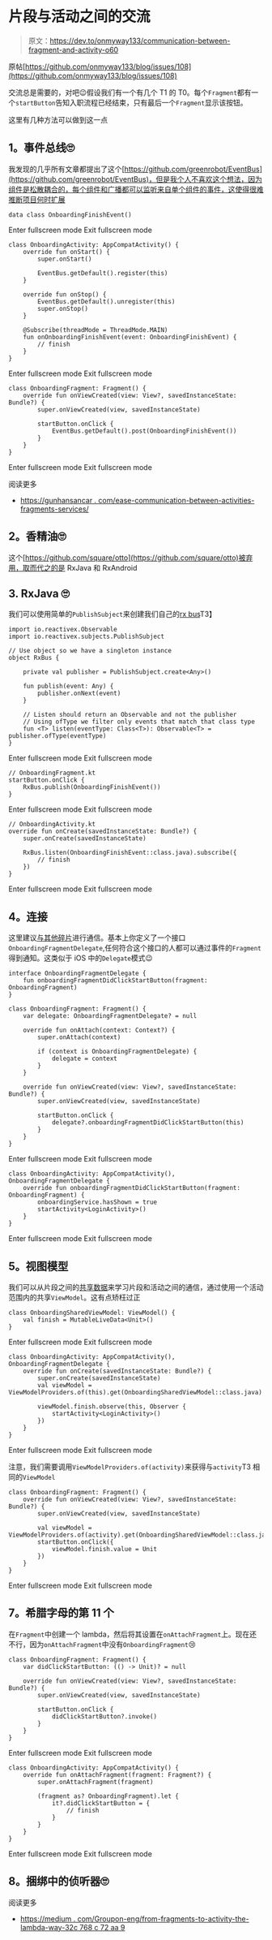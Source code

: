 # 片段与活动之间的交流

> 原文：<https://dev.to/onmyway133/communication-between-fragment-and-activity-o60>

原帖[https://github.com/onmyway133/blog/issues/108](https://github.com/onmyway133/blog/issues/108)

交流总是需要的，对吧😉假设我们有一个有几个 T1 的 T0。每个`Fragment`都有一个`startButton`告知入职流程已经结束，只有最后一个`Fragment`显示该按钮。

这里有几种方法可以做到这一点

## 1。事件总线🙄

我发现的几乎所有文章都提出了这个[https://github.com/greenrobot/EventBus](https://github.com/greenrobot/EventBus)，但是我个人不喜欢这个想法，因为组件是松散耦合的，每个组件和广播都可以监听来自单个组件的事件，这使得很难推断项目何时扩展

```
data class OnboardingFinishEvent() 
```

Enter fullscreen mode Exit fullscreen mode

```
class OnboardingActivity: AppCompatActivity() {
    override fun onStart() {
        super.onStart()

        EventBus.getDefault().register(this)
    }

    override fun onStop() {
        EventBus.getDefault().unregister(this)
        super.onStop()
    }

    @Subscribe(threadMode = ThreadMode.MAIN)
    fun onOnboardingFinishEvent(event: OnboardingFinishEvent) {
        // finish
    }
} 
```

Enter fullscreen mode Exit fullscreen mode

```
class OnboardingFragment: Fragment() {
    override fun onViewCreated(view: View?, savedInstanceState: Bundle?) {
        super.onViewCreated(view, savedInstanceState)

        startButton.onClick {
            EventBus.getDefault().post(OnboardingFinishEvent())
        }
    }
} 
```

Enter fullscreen mode Exit fullscreen mode

阅读更多

*   [https://gunhansancar . com/ease-communication-between-activities-fragments-services/](https://gunhansancar.com/ease-communication-between-activities-fragments-services/)

## 2。香精油🙄

这个[https://github.com/square/otto](https://github.com/square/otto)被弃用，取而代之的是 RxJava 和 RxAndroid

## 3\. RxJava 🙄

我们可以使用简单的`PublishSubject`来创建我们自己的[rx bus](https://android.jlelse.eu/super-simple-event-bus-with-rxjava-and-kotlin-f1f969b21003)T3】

```
import io.reactivex.Observable
import io.reactivex.subjects.PublishSubject

// Use object so we have a singleton instance
object RxBus {

    private val publisher = PublishSubject.create<Any>()

    fun publish(event: Any) {
        publisher.onNext(event)
    }

    // Listen should return an Observable and not the publisher
    // Using ofType we filter only events that match that class type
    fun <T> listen(eventType: Class<T>): Observable<T> = publisher.ofType(eventType)
} 
```

Enter fullscreen mode Exit fullscreen mode

```
// OnboardingFragment.kt
startButton.onClick {
    RxBus.publish(OnboardingFinishEvent())
} 
```

Enter fullscreen mode Exit fullscreen mode

```
// OnboardingActivity.kt
override fun onCreate(savedInstanceState: Bundle?) {
    super.onCreate(savedInstanceState)

    RxBus.listen(OnboardingFinishEvent::class.java).subscribe({
        // finish
    })
} 
```

Enter fullscreen mode Exit fullscreen mode

## 4。连接

这里建议[与其他碎片](https://developer.android.com/training/basics/fragments/communicating.html#DefineInterface)进行通信。基本上你定义了一个接口`OnboardingFragmentDelegate`,任何符合这个接口的人都可以通过事件的`Fragment`得到通知。这类似于 iOS 中的`Delegate`模式😉

```
interface OnboardingFragmentDelegate {
    fun onboardingFragmentDidClickStartButton(fragment: OnboardingFragment)
}

class OnboardingFragment: Fragment() {
    var delegate: OnboardingFragmentDelegate? = null

    override fun onAttach(context: Context?) {
        super.onAttach(context)

        if (context is OnboardingFragmentDelegate) {
            delegate = context
        }
    }

    override fun onViewCreated(view: View?, savedInstanceState: Bundle?) {
        super.onViewCreated(view, savedInstanceState)

        startButton.onClick {
            delegate?.onboardingFragmentDidClickStartButton(this)
        }
    }
} 
```

Enter fullscreen mode Exit fullscreen mode

```
class OnboardingActivity: AppCompatActivity(), OnboardingFragmentDelegate {
    override fun onboardingFragmentDidClickStartButton(fragment: OnboardingFragment) {
        onboardingService.hasShown = true
        startActivity<LoginActivity>()
    }
} 
```

Enter fullscreen mode Exit fullscreen mode

## 5。视图模型

我们可以从片段之间的[共享数据](https://developer.android.com/topic/libraries/architecture/viewmodel.html)来学习片段和活动之间的通信，通过使用一个活动范围内的共享`ViewModel`。这有点矫枉过正

```
class OnboardingSharedViewModel: ViewModel() {
    val finish = MutableLiveData<Unit>()
} 
```

Enter fullscreen mode Exit fullscreen mode

```
class OnboardingActivity: AppCompatActivity(), OnboardingFragmentDelegate {
    override fun onCreate(savedInstanceState: Bundle?) {
        super.onCreate(savedInstanceState)
        val viewModel = ViewModelProviders.of(this).get(OnboardingSharedViewModel::class.java)

        viewModel.finish.observe(this, Observer {
            startActivity<LoginActivity>()
        })
    }
} 
```

Enter fullscreen mode Exit fullscreen mode

注意，我们需要调用`ViewModelProviders.of(activity)`来获得与`activity`T3 相同的`ViewModel`

```
class OnboardingFragment: Fragment() {
    override fun onViewCreated(view: View?, savedInstanceState: Bundle?) {
        super.onViewCreated(view, savedInstanceState)

        val viewModel = ViewModelProviders.of(activity).get(OnboardingSharedViewModel::class.java)
        startButton.onClick({
            viewModel.finish.value = Unit
        })
    }
} 
```

Enter fullscreen mode Exit fullscreen mode

## 7。希腊字母的第 11 个

在`Fragment`中创建一个 lambda，然后将其设置在`onAttachFragment`上。现在还不行，因为`onAttachFragment`中没有`OnboardingFragment`😢

```
class OnboardingFragment: Fragment() {
    var didClickStartButton: (() -> Unit)? = null

    override fun onViewCreated(view: View?, savedInstanceState: Bundle?) {
        super.onViewCreated(view, savedInstanceState)

        startButton.onClick {
            didClickStartButton?.invoke()
        }
    }
} 
```

Enter fullscreen mode Exit fullscreen mode

```
class OnboardingActivity: AppCompatActivity() {
    override fun onAttachFragment(fragment: Fragment?) {
        super.onAttachFragment(fragment)

        (fragment as? OnboardingFragment).let {
            it?.didClickStartButton = {
                // finish
            }
        }
    }
} 
```

Enter fullscreen mode Exit fullscreen mode

## 8。捆绑中的侦听器🙄

阅读更多

*   [https://medium . com/Groupon-eng/from-fragments-to-activity-the-lambda-way-32c 768 c 72 aa 9](https://medium.com/groupon-eng/from-fragments-to-activity-the-lambda-way-32c768c72aa9)